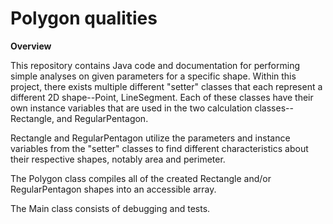 # Polygon qualities

**Overview**

This repository contains Java code and documentation for performing simple analyses on given parameters for a specific shape. Within this project, there exists multiple different "setter" classes that each represent a different 2D shape--Point, LineSegment. Each of these classes have their own instance variables that are used in the two calculation classes--Rectangle, and RegularPentagon.

Rectangle and RegularPentagon utilize the parameters and instance variables from the "setter" classes to find different characteristics about their respective shapes, notably area and perimeter.

The Polygon class compiles all of the created Rectangle and/or RegularPentagon shapes into an accessible array.

The Main class consists of debugging and tests.
